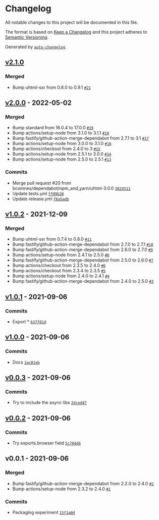 # Changelog

All notable changes to this project will be documented in this file.

The format is based on [Keep a Changelog](https://keepachangelog.com/en/1.0.0/)
and this project adheres to [Semantic Versioning](https://semver.org/spec/v2.0.0.html).

Generated by [`auto-changelog`](https://github.com/CookPete/auto-changelog).

## [v2.1.0](https://github.com/bcomnes/uhtml-isomorphic/compare/v2.0.0...v2.1.0)

### Merged

- Bump uhtml-ssr from 0.8.0 to 0.9.1 [`#21`](https://github.com/bcomnes/uhtml-isomorphic/pull/21)

## [v2.0.0](https://github.com/bcomnes/uhtml-isomorphic/compare/v1.0.2...v2.0.0) - 2022-05-02

### Merged

- Bump standard from 16.0.4 to 17.0.0 [`#19`](https://github.com/bcomnes/uhtml-isomorphic/pull/19)
- Bump actions/setup-node from 3.1.0 to 3.1.1 [`#18`](https://github.com/bcomnes/uhtml-isomorphic/pull/18)
- Bump fastify/github-action-merge-dependabot from 2.7.1 to 3.1 [`#17`](https://github.com/bcomnes/uhtml-isomorphic/pull/17)
- Bump actions/setup-node from 3.0.0 to 3.1.0 [`#16`](https://github.com/bcomnes/uhtml-isomorphic/pull/16)
- Bump actions/checkout from 2.4.0 to 3 [`#15`](https://github.com/bcomnes/uhtml-isomorphic/pull/15)
- Bump actions/setup-node from 2.5.1 to 3.0.0 [`#14`](https://github.com/bcomnes/uhtml-isomorphic/pull/14)
- Bump actions/setup-node from 2.5.0 to 2.5.1 [`#13`](https://github.com/bcomnes/uhtml-isomorphic/pull/13)

### Commits

- Merge pull request #20 from bcomnes/dependabot/npm_and_yarn/uhtml-3.0.0 [`3824511`](https://github.com/bcomnes/uhtml-isomorphic/commit/3824511865a9933b524dfb6ccaa34d85701433ec)
- Update tests.yml [`ff09b20`](https://github.com/bcomnes/uhtml-isomorphic/commit/ff09b2018358041e74ad037f8f52121edb892da2)
- Update release.yml [`f8a5adb`](https://github.com/bcomnes/uhtml-isomorphic/commit/f8a5adb6f0907a6acea96f8db5a7105ad4501475)

## [v1.0.2](https://github.com/bcomnes/uhtml-isomorphic/compare/v1.0.1...v1.0.2) - 2021-12-09

### Merged

- Bump uhtml-ssr from 0.7.4 to 0.8.0 [`#11`](https://github.com/bcomnes/uhtml-isomorphic/pull/11)
- Bump fastify/github-action-merge-dependabot from 2.7.0 to 2.7.1 [`#10`](https://github.com/bcomnes/uhtml-isomorphic/pull/10)
- Bump fastify/github-action-merge-dependabot from 2.6.0 to 2.7.0 [`#9`](https://github.com/bcomnes/uhtml-isomorphic/pull/9)
- Bump actions/setup-node from 2.4.1 to 2.5.0 [`#8`](https://github.com/bcomnes/uhtml-isomorphic/pull/8)
- Bump fastify/github-action-merge-dependabot from 2.5.0 to 2.6.0 [`#7`](https://github.com/bcomnes/uhtml-isomorphic/pull/7)
- Bump actions/checkout from 2.3.5 to 2.4.0 [`#6`](https://github.com/bcomnes/uhtml-isomorphic/pull/6)
- Bump actions/checkout from 2.3.4 to 2.3.5 [`#5`](https://github.com/bcomnes/uhtml-isomorphic/pull/5)
- Bump actions/setup-node from 2.4.0 to 2.4.1 [`#4`](https://github.com/bcomnes/uhtml-isomorphic/pull/4)
- Bump fastify/github-action-merge-dependabot from 2.4.0 to 2.5.0 [`#3`](https://github.com/bcomnes/uhtml-isomorphic/pull/3)

## [v1.0.1](https://github.com/bcomnes/uhtml-isomorphic/compare/v1.0.0...v1.0.1) - 2021-09-06

### Commits

- Export * [`637f81d`](https://github.com/bcomnes/uhtml-isomorphic/commit/637f81ddafb9ce9139967c13a1dd981c23a0993a)

## [v1.0.0](https://github.com/bcomnes/uhtml-isomorphic/compare/v0.0.3...v1.0.0) - 2021-09-06

### Commits

- Docs [`2ac81eb`](https://github.com/bcomnes/uhtml-isomorphic/commit/2ac81eb22a69390e7262cf71526150275a6dfe55)

## [v0.0.3](https://github.com/bcomnes/uhtml-isomorphic/compare/v0.0.2...v0.0.3) - 2021-09-06

### Commits

- Try to include the async libs [`2dced47`](https://github.com/bcomnes/uhtml-isomorphic/commit/2dced4707bbb7fc4d005c23e7bfeb51e50d3ef11)

## [v0.0.2](https://github.com/bcomnes/uhtml-isomorphic/compare/v0.0.1...v0.0.2) - 2021-09-06

### Commits

- Try exports.browser field [`5c704d6`](https://github.com/bcomnes/uhtml-isomorphic/commit/5c704d632890f786836ce8eac5df002ca65a0531)

## v0.0.1 - 2021-09-06

### Merged

- Bump fastify/github-action-merge-dependabot from 2.2.0 to 2.4.0 [`#2`](https://github.com/bcomnes/uhtml-isomorphic/pull/2)
- Bump actions/setup-node from 2.3.2 to 2.4.0 [`#1`](https://github.com/bcomnes/uhtml-isomorphic/pull/1)

### Commits

- Packaging experiment [`15f1a0d`](https://github.com/bcomnes/uhtml-isomorphic/commit/15f1a0df80b2fb2cc4806e253099f5e4ebb27dc0)
